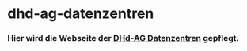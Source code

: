 # dhd-ag-datenzentren
### Hier wird die Webseite der [DHd-AG Datenzentren](https://dhd-ag-datenzentren.github.io) gepflegt.
